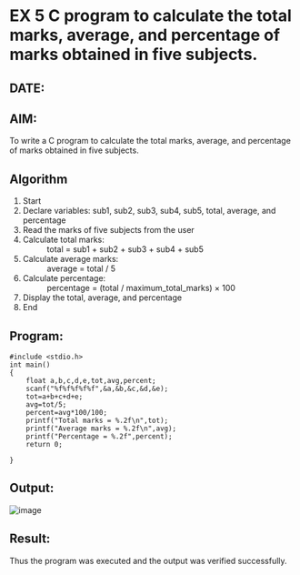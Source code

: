 # EX 5 C program to calculate the total marks, average, and percentage of marks obtained in five subjects.
## DATE:
## AIM:
To write a C program to calculate the total marks, average, and percentage of marks obtained in five subjects.

## Algorithm
1. Start
2. Declare variables: sub1, sub2, sub3, sub4, sub5, total, average, and percentage
3. Read the marks of five subjects from the user
4. Calculate total marks:  
   total = sub1 + sub2 + sub3 + sub4 + sub5
5. Calculate average marks:  
   average = total / 5
6. Calculate percentage:  
   percentage = (total / maximum_total_marks) × 100
7. Display the total, average, and percentage
8. End

## Program:
```
#include <stdio.h>
int main()
{
    float a,b,c,d,e,tot,avg,percent;
    scanf("%f%f%f%f%f",&a,&b,&c,&d,&e);
    tot=a+b+c+d+e;
    avg=tot/5;
    percent=avg*100/100;
    printf("Total marks = %.2f\n",tot);
    printf("Average marks = %.2f\n",avg);
    printf("Percentage = %.2f",percent);
    return 0;
    
}
```

## Output:
![image](https://github.com/user-attachments/assets/51d88773-b762-4566-9cd6-e836783046f2)

## Result:
Thus the program was executed and the output was verified successfully.
